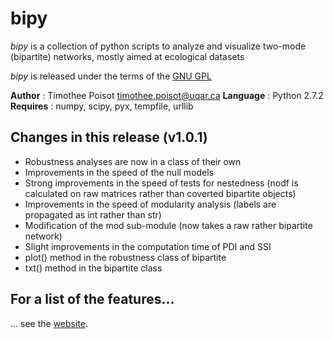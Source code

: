 # bipy

*bipy* is a collection of python scripts to analyze and visualize two-mode (bipartite) networks, mostly aimed at ecological datasets

*bipy* is released under the terms of the [GNU GPL](http://en.wikipedia.org/wiki/GNU_General_Public_License)

**Author** : Timothee Poisot <timothee.poisot@uqar.ca>
**Language** : Python  2.7.2
**Requires** : numpy, scipy, pyx, tempfile, urllib

## Changes in this release (v1.0.1)

* Robustness analyses are now in a class of their own
* Improvements in the speed of the null models
* Strong improvements in the speed of tests for nestedness (nodf is calculated on raw matrices rather than coverted bipartite objects)
* Improvements in the speed of modularity analysis (labels are propagated as int rather than str)
* Modification of the mod sub-module (now takes a raw rather bipartite network)
* Slight improvements in the computation time of PDI and SSI
* plot() method in the robustness class of bipartite
* txt() method in the bipartite class

## For a list of the features...

... see the [website](http://tpoisot.github.com/bipy/).